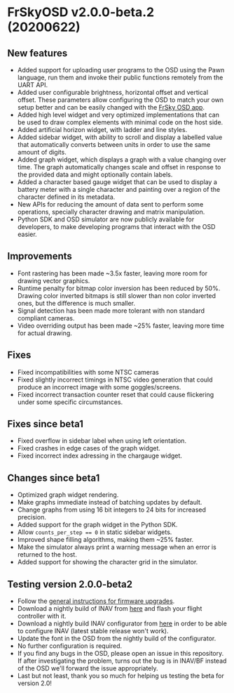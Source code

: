 FrSkyOSD v2.0.0-beta.2 (20200622)
=================================

## New features

- Added support for uploading user programs to the OSD using
  the Pawn language, run them and invoke their public functions
  remotely from the UART API.
- Added user configurable brightness, horizontal offset and vertical
  offset. These parameters allow configuring the OSD to match your
  own setup better and can be easily changed with the [FrSky OSD
  app](https://github.com/FrSkyRC/FrSkyOSDApp/releases).
- Added high level widget and very optimized implementations that
  can be used to draw complex elements with minimal code on the host
  side.
- Added artificial horizon widget, with ladder and line styles.
- Added sidebar widget, with ability to scroll and display a labelled
  value that automatically converts between units in order to use
  the same amount of digits.
- Added graph widget, which displays a graph with a value changing
  over time. The graph automatically changes scale and offset in
  response to the provided data and might optionally contain labels.
- Added a character based gauge widget that can be used to display
  a battery meter with a single character and painting over a
  region of the character defined in its metadata.
- New APIs for reducing the amount of data sent to perform some
  operations, specially character drawing and matrix manipulation.
- Python SDK and OSD simulator are now publicly available for
  developers, to make developing programs that interact with the OSD
  easier.

## Improvements

- Font rastering has been made ~3.5x faster, leaving more room
  for drawing vector graphics.
- Runtime penalty for bitmap color inversion has been reduced by 50%.
  Drawing color inverted bitmaps is still slower than non color
  inverted ones, but the difference is much smaller.
- Signal detection has been made more tolerant with non standard
  compliant cameras.
- Video overriding output has been made ~25% faster, leaving more
  time for actual drawing.

## Fixes

- Fixed incompatibilities with some NTSC cameras
- Fixed slightly incorrect timings in NTSC video generation that
  could produce an incorrect image with some goggles/screens.
- Fixed incorrect transaction counter reset that could cause
  flickering under some specific circumstances.

## Fixes since beta1

- Fixed overflow in sidebar label when using left orientation.
- Fixed crashes in edge cases of the graph widget.
- Fixed incorrect index adressing in the chargauge widget.

## Changes since beta1
- Optimized graph widget rendering.
- Make graphs immediate instead of batching updates by default.
- Change graphs from using 16 bit integers to 24 bits for increased precision.
- Added support for the graph widget in the Python SDK.
- Allow `counts_per_step == 0` in static sidebar widgets.
- Improved shape filling algorithms, making them ~25% faster.
- Make the simulator always print a warning message when an error is returned to the host.
- Added support for showing the character grid in the simulator.

## Testing version 2.0.0-beta2

- Follow the [general instructions for firmware upgrades](README.md).
- Download a nightly build of INAV from [here](https://github.com/iNavFlight/inav/actions/runs/144061316)
  and flash your flight controller with it.
- Download a nightly build INAV configurator from [here](https://drive.google.com/drive/folders/1qLdovu8kmf0oxgtOjjjhycgF4comZlsL) in order to be able to configure INAV (latest stable release won't work).
- Update the font in the OSD from the nightly build of the configurator.
- No further configuration is required.
- If you find any bugs in the OSD, please open an issue in this
  repository. If after investigating the problem, turns out the bug is
  in INAV/BF instead of the OSD we'll forward the issue appropriately.
- Last but not least, thank you so much for helping us testing the
  beta for version 2.0!
